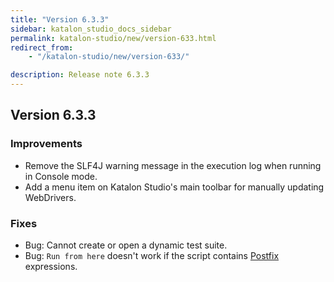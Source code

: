 ```yaml
---
title: "Version 6.3.3" 
sidebar: katalon_studio_docs_sidebar
permalink: katalon-studio/new/version-633.html
redirect_from:
    - "/katalon-studio/new/version-633/"

description: Release note 6.3.3
---
```


## Version 6.3.3

### Improvements

* Remove the SLF4J warning message in the execution log when running in Console mode.
* Add a menu item on Katalon Studio's main toolbar for manually updating WebDrivers.

### Fixes

* Bug: Cannot create or open a dynamic test suite.
* Bug: `Run from here` doesn't work if the script contains [Postfix](http://docs.groovy-lang.org/latest/html/documentation/core-operators.html#_unary_operators) expressions.
